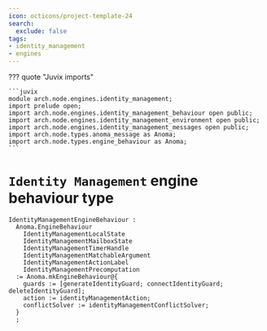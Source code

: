 ```yaml
---
icon: octicons/project-template-24
search:
  exclude: false
tags:
- identity_management
- engines
---
```


??? quote "Juvix imports"

    ```juvix
    module arch.node.engines.identity_management;
    import prelude open;
    import arch.node.engines.identity_management_behaviour open public;
    import arch.node.engines.identity_management_environment open public;
    import arch.node.engines.identity_management_messages open public;
    import arch.node.types.anoma_message as Anoma;
    import arch.node.types.engine_behaviour as Anoma;
    ```

# `Identity Management` engine behaviour type

<!-- --8<-- [start:identity-management-engine-family] -->
```juvix
IdentityManagementEngineBehaviour :
  Anoma.EngineBehaviour
    IdentityManagementLocalState
    IdentityManagementMailboxState
    IdentityManagementTimerHandle
    IdentityManagementMatchableArgument
    IdentityManagementActionLabel
    IdentityManagementPrecomputation
  := Anoma.mkEngineBehaviour@{
    guards := [generateIdentityGuard; connectIdentityGuard; deleteIdentityGuard];
    action := identityManagementAction;
    conflictSolver := identityManagementConflictSolver;
  }
  ;
```
<!-- --8<-- [end:identity-management-engine-family] -->